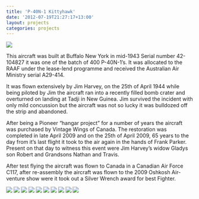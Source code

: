 ```yaml
---
title: 'P-40N-1 Kittyhawk'
date: '2012-07-19T21:27:17+13:00'
layout: projects
categories: projects
---
```


![](/assets/img/projects/curtiss-p-40n-1-kittyhawk-2/p-40n-1-kittyhawk-2-1.jpg)

This aircraft was built at Buffalo New York in mid-1943 Serial number 42-104827 it was one of the batch of 400 P-40N-1’s. It was allocated to the RAAF under the lease-lend programme and received the Australian Air Ministry serial A29-414.

It was flown extensively by Jim Harvey, on the 25th of April 1944 while being piloted by Jim the aircraft ran into a recently filled bomb crater and overturned on landing at Tadji in New Guinea. Jim survived the incident with only mild concussion but the aircraft was not so lucky it was bulldozed off the strip and abandoned.

After being a Pioneer “hangar project” for a number of years the aircraft was purchased by Vintage Wings of Canada. The restoration was completed in late April 2009 and on the 25th of April 2009, 65 years to the day from it’s last flight it took to the air again in the hands of Frank Parker. Present on that day to witness this event were Jim Harvey’s widow Gladys son Robert and Grandsons Nathan and Travis.

After test flying the aircraft was flown to Canada in a Canadian Air Force C117, after re-assembly the aircraft was flown to the 2009 Oshkosh Air-venture show were it took out a Silver Wrench award for best Fighter.

![](/assets/img/projects/curtiss-p-40n-1-kittyhawk-2/p-40n-1-kittyhawk-2-2.jpg)
![](/assets/img/projects/curtiss-p-40n-1-kittyhawk-2/p-40n-1-kittyhawk-2-3.jpg)
![](/assets/img/projects/curtiss-p-40n-1-kittyhawk-2/p-40n-1-kittyhawk-2-4.jpg)
![](/assets/img/projects/curtiss-p-40n-1-kittyhawk-2/p-40n-1-kittyhawk-2-5.jpg)
![](/assets/img/projects/curtiss-p-40n-1-kittyhawk-2/p-40n-1-kittyhawk-2-6.jpg)
![](/assets/img/projects/curtiss-p-40n-1-kittyhawk-2/p-40n-1-kittyhawk-2-7.jpg)
![](/assets/img/projects/curtiss-p-40n-1-kittyhawk-2/p-40n-1-kittyhawk-2-8.jpg)
![](/assets/img/projects/curtiss-p-40n-1-kittyhawk-2/p-40n-1-kittyhawk-2-9.jpg)
![](/assets/img/projects/curtiss-p-40n-1-kittyhawk-2/p-40n-1-kittyhawk-2-10.jpg)
![](/assets/img/projects/curtiss-p-40n-1-kittyhawk-2/p-40n-1-kittyhawk-2-11.jpg)
